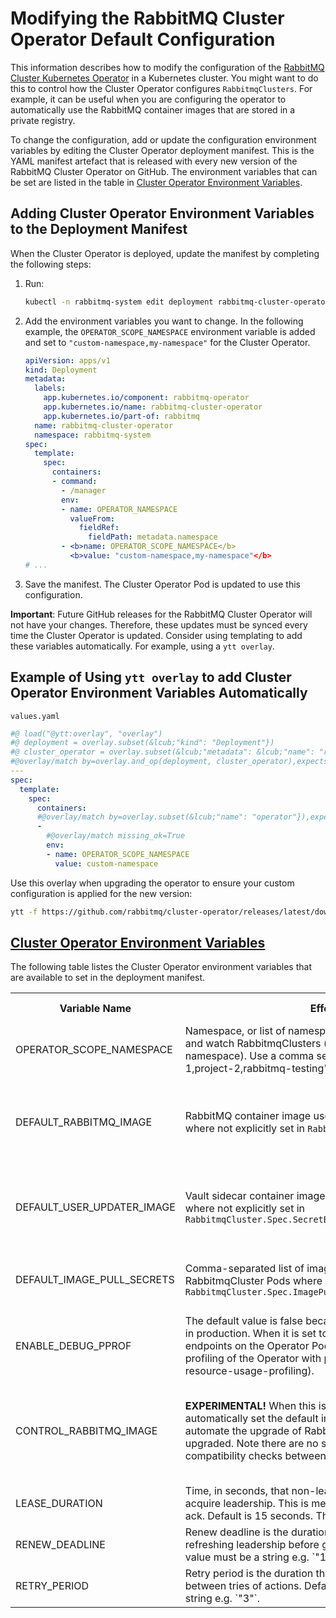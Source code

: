 <!--
Copyright (c) 2020-2022 VMware, Inc. or its affiliates.

All rights reserved. This program and the accompanying materials
are made available under the terms of the under the Apache License,
Version 2.0 (the "License”); you may not use this file except in compliance
with the License. You may obtain a copy of the License at

https://www.apache.org/licenses/LICENSE-2.0

Unless required by applicable law or agreed to in writing, software
distributed under the License is distributed on an "AS IS" BASIS,
WITHOUT WARRANTIES OR CONDITIONS OF ANY KIND, either express or implied.
See the License for the specific language governing permissions and
limitations under the License.
-->

# Modifying the RabbitMQ Cluster Operator Default Configuration

This information describes how to modify the configuration of the [RabbitMQ Cluster Kubernetes Operator](./operator-overview.html) in a Kubernetes cluster.
You might want to do this to control how the Cluster Operator configures `RabbitmqClusters`. For example, it can be useful when you are configuring the
operator to automatically use the RabbitMQ container images that are stored in a private registry.

To change the configuration, add or update the configuration environment variables by editing the
Cluster Operator deployment manifest. This is the YAML manifest artefact that is released with every new version of the RabbitMQ Cluster Operator on GitHub.
The environment variables that can be set are listed in the table in [Cluster Operator Environment Variables](#parameters).

## Adding Cluster Operator Environment Variables to the Deployment Manifest

When the Cluster Operator is deployed, update the manifest by completing the following steps:

1. Run:
    ```bash
    kubectl -n rabbitmq-system edit deployment rabbitmq-cluster-operator
    ```
2. Add the environment variables you want to change. In the following example, the `OPERATOR_SCOPE_NAMESPACE` environment variable is added and set
   to `"custom-namespace,my-namespace"` for the Cluster Operator.
    ```yaml
    apiVersion: apps/v1
    kind: Deployment
    metadata:
      labels:
        app.kubernetes.io/component: rabbitmq-operator
        app.kubernetes.io/name: rabbitmq-cluster-operator
        app.kubernetes.io/part-of: rabbitmq
      name: rabbitmq-cluster-operator
      namespace: rabbitmq-system
    spec:
      template:
        spec:
          containers:
          - command:
            - /manager
            env:
            - name: OPERATOR_NAMESPACE
              valueFrom:
                fieldRef:
                  fieldPath: metadata.namespace
            - <b>name: OPERATOR_SCOPE_NAMESPACE</b>
              <b>value: "custom-namespace,my-namespace"</b>
    # ...
    ```
3. Save the manifest. The Cluster Operator Pod is updated to use this configuration.

**Important**: Future GitHub releases for the RabbitMQ Cluster Operator will not have your changes.
Therefore, these updates must be synced every time
the Cluster Operator is updated. Consider using templating to add these variables automatically.
For example, using a `ytt overlay`.

## Example of Using `ytt overlay` to add Cluster Operator Environment Variables Automatically

<code>values.yaml</code>

```yaml
#@ load("@ytt:overlay", "overlay")
#@ deployment = overlay.subset(&lcub;"kind": "Deployment"})
#@ cluster_operator = overlay.subset(&lcub;"metadata": &lcub;"name": "rabbitmq-cluster-operator"}})
#@overlay/match by=overlay.and_op(deployment, cluster_operator),expects="1+"
---
spec:
  template:
    spec:
      containers:
      #@overlay/match by=overlay.subset(&lcub;"name": "operator"}),expects="1+"
      -
        #@overlay/match missing_ok=True
        env:
        - name: OPERATOR_SCOPE_NAMESPACE
          value: custom-namespace
```
Use this overlay when upgrading the operator to ensure your custom configuration is applied for the new version:
```bash
ytt -f https://github.com/rabbitmq/cluster-operator/releases/latest/download/cluster-operator.yml -f values.yaml | kubectl apply -f -
```

## <a id='parameters' class='anchor' href='#parameters'>Cluster Operator Environment Variables</a>

The following table listes the Cluster Operator environment variables that are available to set in the deployment manifest.

<table>
<tr>
<th>
Variable Name
</th>
<th>
Effect when Set
</th>
<th>
Effect when not Set
</th>
</tr>
<tr>
<td>
OPERATOR_SCOPE_NAMESPACE
</td>
<td>
Namespace, or list of namespaces, which the operator will reconcile and watch RabbitmqClusters (independent of installation namespace).
Use a comma separator, without spaces e.g. "project-1,project-2,rabbitmq-testing"
</td>
<td>
All namespaces are watched and reconciled
</td>
</tr>
<tr>
<td>
DEFAULT_RABBITMQ_IMAGE
</td>
<td>
RabbitMQ container image used for new RabbitmqCluster Pods where not explicitly set in <code>RabbitmqCluster.Spec.Image</code>
</td>
<td>
Operator uses the latest RabbitMQ container image available at time of release for new Pods
</td>
</tr>
<tr>
<td>
DEFAULT_USER_UPDATER_IMAGE
</td>
<td>
Vault sidecar container image used for new RabbitmqCluster Pods where not explicitly set in <code>RabbitmqCluster.Spec.SecretBackend.Vault.DefaultUserUpdaterImage</code>
</td>
<td>
Operator uses the latest sidecar container image available at time of release for new Pods
</td>
</tr>
<tr>
<td>
DEFAULT_IMAGE_PULL_SECRETS
</td>
<td>
Comma-separated list of imagePullSecrets to set by default on all RabbitmqCluster Pods where not explicitly set in <code>RabbitmqCluster.Spec.ImagePullSecrets</code>
</td>
<td>
New RabbitmqCluster Pods have no imagePullSecrets by default
</td>
</tr>
<tr>
<td>
ENABLE_DEBUG_PPROF
</td>
<td>
The default value is false because this variable should NOT be used in production. When it is set to true, it exposes a set of debug endpoints
on the Operator Pod's metrics port for CPU and [memory profiling of the Operator with pprof](./debug-operator.md#operator-resource-usage-profiling).
</td>
<td>
The pprof debug endpoint will not be exposed on the Operator Pod.
</td>
</tr>
<tr>
<td>
CONTROL_RABBITMQ_IMAGE
</td>
<td>
<b>EXPERIMENTAL!</b> When this is set to <code>true</code>, the operator will <b>always</b> automatically set the default image tags.
This can be used to automate the upgrade of RabbitMQ clusters, when the Operator is upgraded. Note there are no safety checks
performed, nor any compatibility checks between RabbitMQ versions.
</td>
<td>
The Operator does not control the image. The user is responsible for updating RabbitmqCluster image.
</td>
</tr>
<tr>
<td>
LEASE_DURATION
</td>
<td>
Time, in seconds, that non-leader candidates will wait to force acquire leadership. This is measured against time of last observed ack.
Default is 15 seconds. The value must be a string e.g. `"30"`.
</td>
<td>
Default value is set to 15 seconds.
</td>
</tr>
<tr>
<td>
RENEW_DEADLINE
</td>
<td>
Renew deadline is the duration that the acting controlplane will retry refreshing leadership before giving up. Default is 10 seconds.
The value must be a string e.g. `"10"`.
</td>
<td>
Default value is set to 10 seconds.
</td>
</tr>
<tr>
<td>
RETRY_PERIOD
</td>
<td>
Retry period is the duration the LeaderElector clients should wait between tries of actions. Default is 2 seconds.
The value must be a string e.g. `"3"`.
</td>
<td>
Default value is set to 2 seconds.
</td>
</tr>
</table>
